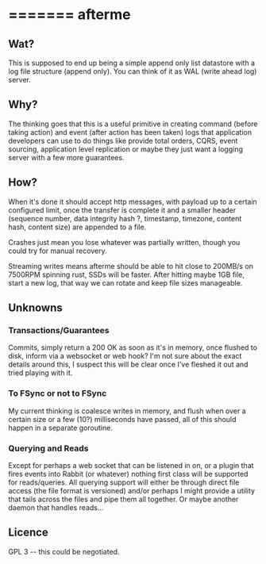 =======
afterme
=======
## Wat?

This is supposed to end up being a simple append only list datastore with a log file structure (append only). You can think of it as WAL (write ahead log) server.

## Why?

The thinking goes that this is a useful primitive in creating command (before taking action) and event (after action has been taken) logs that application developers can use to do things like provide total orders, CQRS, event sourcing, application level replication or maybe they just want a logging server with a few more guarantees.

## How?

When it's done it should accept http messages, with payload up to a certain configured limit, once the transfer is complete it and a smaller header (sequence number, data integrity hash ?, timestamp, timezone, content hash, content size) are appended to a file.

Crashes just mean you lose whatever was partially written, though you could try for manual recovery.

Streaming writes means afterme should be able to hit close to 200MB/s on 7500RPM spinning rust, SSDs will be faster. After hitting maybe 1GB file, start a new log, that way we can rotate and keep file sizes manageable.

## Unknowns

### Transactions/Guarantees
Commits, simply return a 200 OK as soon as it's in memory, once flushed to disk, inform via a websocket or web hook? I'm not sure about the exact details around this, I suspect this will be clear once I've fleshed it out and tried playing with it.

### To FSync or not to FSync
My current thinking is coalesce writes in memory, and flush when over a certain size or a few (10?) milliseconds have passed, all of this should happen in a separate goroutine.

### Querying and Reads
Except for perhaps a web socket that can be listened in on, or a plugin that fires events into Rabbit (or whatever) nothing first class will be supported for reads/queries. All querying support will either be through direct file access (the file format is versioned) and/or perhaps I might provide a utility that tails across the files and pipe them all together. Or maybe another daemon that handles reads...

## Licence

GPL 3 -- this could be negotiated.
